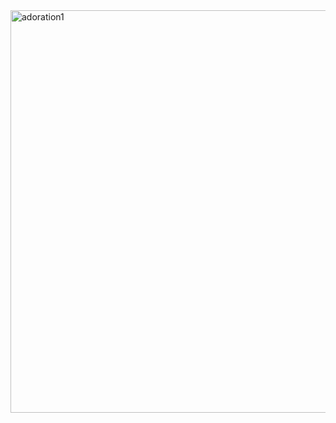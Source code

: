 <img width="1740" height="644" alt="adoration1" src="https://github.com/user-attachments/assets/fa540b8a-3b5f-4bd7-9cc8-a5b0a1f87bf6" />
